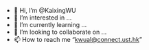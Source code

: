 - 👋 Hi, I’m @KaixingWU
- 👀 I’m interested in ...
- 🌱 I’m currently learning ...
- 💞️ I’m looking to collaborate on ...
- 📫 How to reach me “kwual@connect.ust.hk”

<!---
KaixingWU/KaixingWU is a ✨ special ✨ repository because its `README.md` (this file) appears on your GitHub profile.
You can click the Preview link to take a look at your changes.
--->
